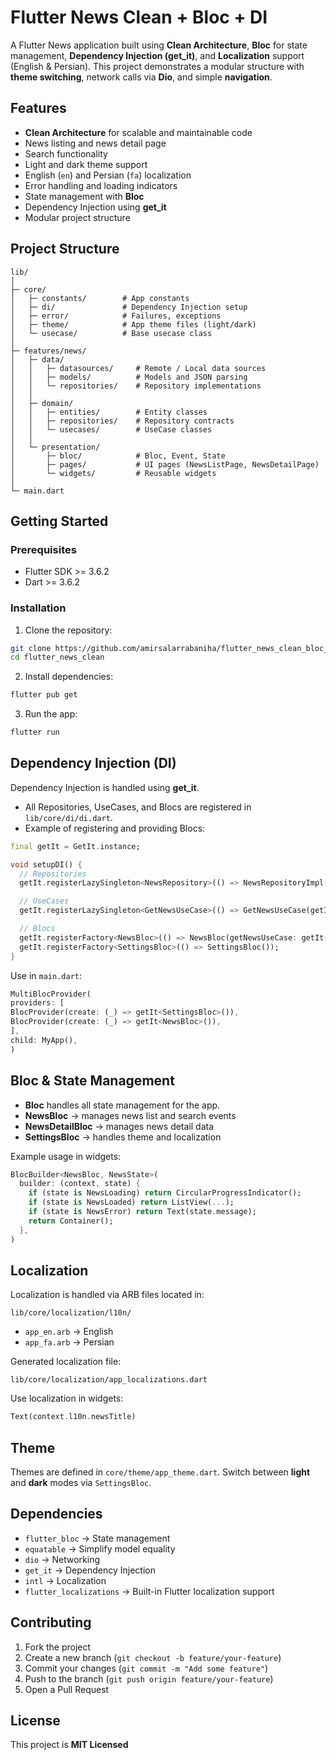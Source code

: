 # Flutter News Clean + Bloc + DI

A Flutter News application built using **Clean Architecture**, **Bloc** for state management, **Dependency Injection (get\_it)**, and **Localization** support (English & Persian). This project demonstrates a modular structure with **theme switching**, network calls via **Dio**, and simple **navigation**.

## Features

* **Clean Architecture** for scalable and maintainable code
* News listing and news detail page
* Search functionality
* Light and dark theme support
* English (`en`) and Persian (`fa`) localization
* Error handling and loading indicators
* State management with **Bloc**
* Dependency Injection using **get\_it**
* Modular project structure

## Project Structure

```
lib/
│
├─ core/
│   ├─ constants/        # App constants
│   ├─ di/               # Dependency Injection setup
│   ├─ error/            # Failures, exceptions
│   ├─ theme/            # App theme files (light/dark)
│   └─ usecase/          # Base usecase class
│
├─ features/news/
│   ├─ data/
│   │   ├─ datasources/     # Remote / Local data sources
│   │   ├─ models/          # Models and JSON parsing
│   │   └─ repositories/    # Repository implementations
│   │
│   ├─ domain/
│   │   ├─ entities/        # Entity classes
│   │   ├─ repositories/    # Repository contracts
│   │   └─ usecases/        # UseCase classes
│   │
│   └─ presentation/
│       ├─ bloc/            # Bloc, Event, State
│       ├─ pages/           # UI pages (NewsListPage, NewsDetailPage)
│       └─ widgets/         # Reusable widgets
│
└─ main.dart
```

## Getting Started

### Prerequisites

* Flutter SDK >= 3.6.2
* Dart >= 3.6.2

### Installation

1. Clone the repository:

```bash
git clone https://github.com/amirsalarrabaniha/flutter_news_clean_bloc_di.git
cd flutter_news_clean
```

2. Install dependencies:

```bash
flutter pub get
```

3. Run the app:

```bash
flutter run
```

## Dependency Injection (DI)

Dependency Injection is handled using **get\_it**.

* All Repositories, UseCases, and Blocs are registered in `lib/core/di/di.dart`.
* Example of registering and providing Blocs:

```dart
final getIt = GetIt.instance;

void setupDI() {
  // Repositories
  getIt.registerLazySingleton<NewsRepository>(() => NewsRepositoryImpl(remoteDataSource: getIt()));

  // UseCases
  getIt.registerLazySingleton<GetNewsUseCase>(() => GetNewsUseCase(getIt()));

  // Blocs
  getIt.registerFactory<NewsBloc>(() => NewsBloc(getNewsUseCase: getIt()));
  getIt.registerFactory<SettingsBloc>(() => SettingsBloc());
}
```

Use in `main.dart`:

```dart
MultiBlocProvider(
providers: [
BlocProvider(create: (_) => getIt<SettingsBloc>()),
BlocProvider(create: (_) => getIt<NewsBloc>()),
],
child: MyApp(),
)
```

## Bloc & State Management

* **Bloc** handles all state management for the app.
* **NewsBloc** → manages news list and search events
* **NewsDetailBloc** → manages news detail data
* **SettingsBloc** → handles theme and localization

Example usage in widgets:

```dart
BlocBuilder<NewsBloc, NewsState>(
  builder: (context, state) {
    if (state is NewsLoading) return CircularProgressIndicator();
    if (state is NewsLoaded) return ListView(...);
    if (state is NewsError) return Text(state.message);
    return Container();
  },
)
```

## Localization

Localization is handled via ARB files located in:

```
lib/core/localization/l10n/
```

* `app_en.arb` → English
* `app_fa.arb` → Persian

Generated localization file:

```
lib/core/localization/app_localizations.dart
```

Use localization in widgets:

```dart
Text(context.l10n.newsTitle)
```

## Theme

Themes are defined in `core/theme/app_theme.dart`.
Switch between **light** and **dark** modes via `SettingsBloc`.

## Dependencies

* `flutter_bloc` → State management
* `equatable` → Simplify model equality
* `dio` → Networking
* `get_it` → Dependency Injection
* `intl` → Localization
* `flutter_localizations` → Built-in Flutter localization support

## Contributing

1. Fork the project
2. Create a new branch (`git checkout -b feature/your-feature`)
3. Commit your changes (`git commit -m "Add some feature"`)
4. Push to the branch (`git push origin feature/your-feature`)
5. Open a Pull Request

## License

This project is **MIT Licensed**
